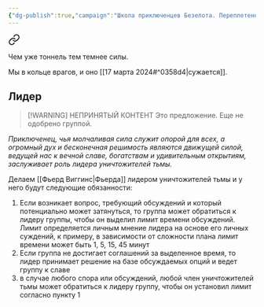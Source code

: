 ```yaml
---
{"dg-publish":true,"campaign":"Школа приключенцев Безелота. Переплетенные судьбы","permalink":"/unichtozhiteli-tmy/","dgPassFrontmatter":true}
---
```



<div class="transclusion internal-embed is-loaded"><a class="markdown-embed-link" href="/2-aprelya-2023/#a85cb6" aria-label="Open link"><svg xmlns="http://www.w3.org/2000/svg" width="24" height="24" viewBox="0 0 24 24" fill="none" stroke="currentColor" stroke-width="2" stroke-linecap="round" stroke-linejoin="round" class="svg-icon lucide-link"><path d="M10 13a5 5 0 0 0 7.54.54l3-3a5 5 0 0 0-7.07-7.07l-1.72 1.71"></path><path d="M14 11a5 5 0 0 0-7.54-.54l-3 3a5 5 0 0 0 7.07 7.07l1.71-1.71"></path></svg></a><div class="markdown-embed">



Чем уже тоннель тем темнее силы. 

</div></div>

Мы в кольце врагов, и оно [[17 марта 2024#^0358d4\|сужается]]. 
## Лидер

> [!WARNING] НЕПРИНЯТЫЙ КОНТЕНТ
> Это предложение. Еще не одобрено группой.

*Приключенец, чья молчаливая сила служит опорой для всех, а огромный дух и бесконечная решимость являются движущей силой, ведущей нас к вечной славе, богатствам и удивительным открытиям, заслуживает роль лидера уничтожителей тьмы.*

Делаем [[Фьерд Виггинс\|Фьерда]] лидером уничтожителей тьмы и у него будут следующие обязанности:
1) Если возникает вопрос, требующий обсуждений и который потенциально может затянуться, то группа может обратиться к лидеру группы, чтобы он выделил лимит времени обсуждений. Лимит определяется личным мнение лидера на основе его личных суждений, к примеру, в зависимости от сложности плана лимит времени может быть 1, 5, 15, 45 минут
2) Если группа не достигает соглашений за выделенное время, то лидер принимает решение на базе обсуждаемых опций и ведет группу к славе
3) в случае любого спора или обсуждений, любой член уничтожителей тьмы может обратиться к лидеру группу, чтобы он установил лимит согласно пункту 1